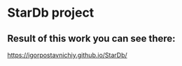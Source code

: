 # StarDb project

## Result of this work you can see there:

 https://igorpostavnichiy.github.io/StarDb/

 
